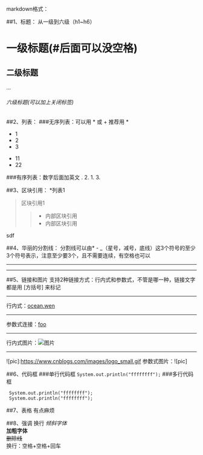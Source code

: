 markdown格式：

##1、标题：
从一级到六级（h1~h6）
# 一级标题(#后面可以没空格)
## 二级标题
...
###### 六级标题(可以加上关闭标签) #######


##2、列表：
###无序列表：可以用 * 或 +  推荐用 \*
* 1
* 2
* 3
+ 11
+ 22

###有序列表：数字后面加英文 .
2.
1.
3.

##3、区块引用：
*列表1
> 区块引用1
>> * 内部区块引用
>> * 内部区块引用
>
sdf

##4、华丽的分割线：
分割线可以由* - _（星号，减号，底线）这3个符号的至少3个符号表示，注意至少要3个，且不需要连续，有空格也可以

***
***

##5、链接和图片
支持2种链接方式：行内式和参数式，不管是哪一种，链接文字都是用 [方括号] 来标记
***
行内式：[ocean.wen](https://www.cnblogs.com/ocean234/)
***
[foo]:http://example.com/ "Optional Title Here"
参数式连接：[foo]
***
行内式图片：![图片](https://www.cnblogs.com/images/logo_small.gif)
***
![pic]:https://www.cnblogs.com/images/logo_small.gif
参数式图片：![pic]

##6、代码框
###单行代码框 
`System.out.println("ffffffff");`
###多行代码框
```这里写注释
 System.out.println("ffffffff");
 System.out.println("ffffffff");
```

##7、表格 有点麻烦

##8、强调 换行
_倾斜字体_  
**加粗字体**  
~~删除线~~  
换行：空格+空格+回车  
